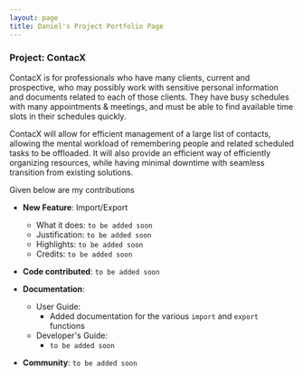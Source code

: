 ```yaml
---
layout: page
title: Daniel's Project Portfolio Page
---
```

### Project: ContacX

ContacX is for professionals who have many clients, current and prospective, who may possibly work with sensitive personal information and documents related to each of those clients. They have busy schedules with many appointments & meetings, and must be able to find available time slots in their schedules quickly.

ContacX will allow for efficient management of a large list of contacts, allowing the mental workload of remembering people and related scheduled tasks to be offloaded. It will also provide an efficient way of efficiently organizing resources, while having minimal downtime with seamless transition from existing solutions.

Given below are my contributions

* **New Feature**: Import/Export
    * What it does: `to be added soon`
    * Justification:  `to be added soon`
    * Highlights:  `to be added soon`
    * Credits:  `to be added soon`

* **Code contributed**: `to be added soon`

* **Documentation**:
    * User Guide:
        * Added documentation for the various `import` and `export` functions
    * Developer's Guide:
        * `to be added soon`
* **Community**: `to be added soon`
